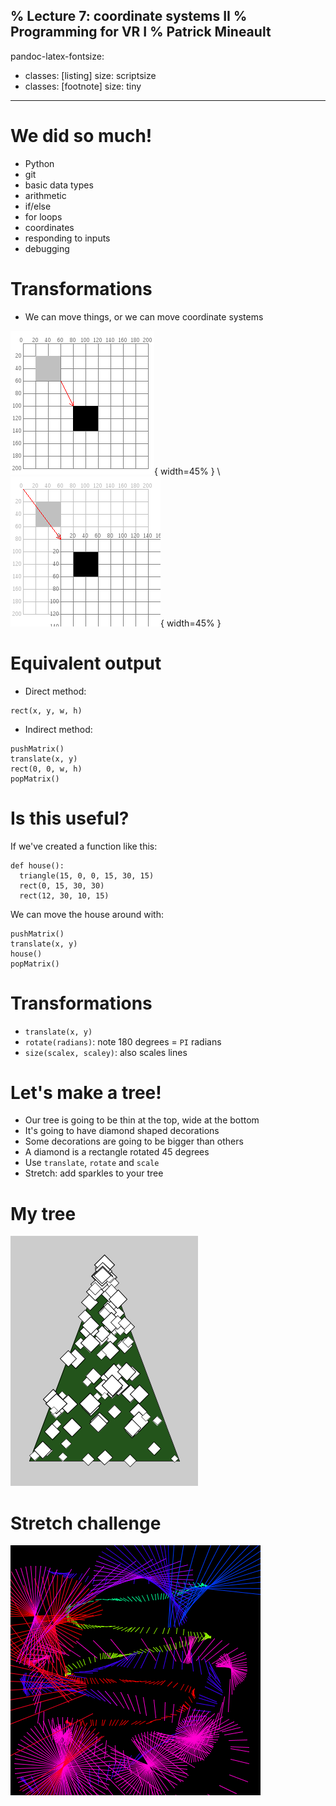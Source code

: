 % Lecture 7: coordinate systems II
% Programming for VR I
% Patrick Mineault
---
pandoc-latex-fontsize:
  - classes: [listing]
    size: scriptsize
  - classes: [footnote]
    size: tiny
---

# We did so much!

* Python
* git
* basic data types
* arithmetic
* if/else
* for loops
* coordinates
* responding to inputs
* debugging

# Transformations

* We can move things, or we can move coordinate systems

![New coords](new_coords.png){ width=45% } \ ![Moved grid](moved_grid.png){ width=45% }

# Equivalent output

* Direct method:

```{.python}
rect(x, y, w, h)
```

* Indirect method:

```{.python}
pushMatrix()
translate(x, y)
rect(0, 0, w, h)
popMatrix()
```

# Is this useful?

If we've created a function like this:

```{.python}
def house():
  triangle(15, 0, 0, 15, 30, 15)
  rect(0, 15, 30, 30)
  rect(12, 30, 10, 15)
```

We can move the house around with:

```{.python}
pushMatrix()
translate(x, y)
house()
popMatrix()
```

# Transformations

* `translate(x, y)`
* `rotate(radians)`: note 180 degrees = `PI` radians
* `size(scalex, scaley)`: also scales lines

# Let's make a tree!

* Our tree is going to be thin at the top, wide at the bottom
* It's going to have diamond shaped decorations
* Some decorations are going to be bigger than others
* A diamond is a rectangle rotated 45 degrees
* Use `translate`, `rotate` and `scale`
* Stretch: add sparkles to your tree

# My tree

![Tree](tree.png)

# Stretch challenge

![Line](lines.png)
